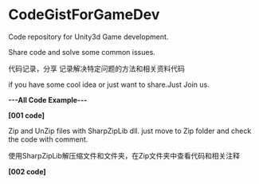 # CodeGistForGameDev
Code repository for Unity3d Game development.

Share code and solve some common issues.

代码记录，分享
记录解决特定问题的方法和相关资料代码

if you have some cool idea or just want to share.Just Join us.


**---All Code Example---**

**[001 code]**

Zip and UnZip files with SharpZipLib dll. just move to Zip folder and check the code with comment.

使用SharpZipLib解压缩文件和文件夹，在Zip文件夹中查看代码和相关注释

**[002 code]**


